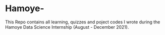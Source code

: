 # Hamoye-
This Repo contains all learning, quizzes and poject codes I wrote during the Hamoye Data Science Internship (August - December 2021).
